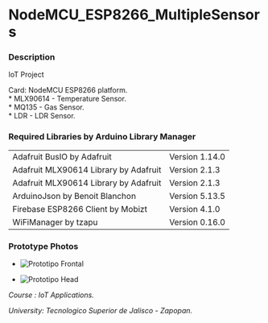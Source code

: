 # NodeMCU_ESP8266_MultipleSensors
<h3>Description</h3>
<span>IoT Project</span>
<p>
  Card: NodeMCU ESP8266 platform.       <br>
  * MLX90614 - Temperature Sensor.      <br>
  * MQ135 - Gas Sensor.                 <br>
  * LDR   - LDR Sensor.                 <br>
</p>

<h3>Required Libraries by Arduino Library Manager</h3>
<table>
  <tr>
    <td>Adafruit BusIO by Adafruit</td>
    <td>Version 1.14.0</td>
  </tr>
  <tr>
    <td>Adafruit MLX90614 Library by Adafruit</td>
    <td>Version 2.1.3</td>
  </tr>
   <tr>
    <td>Adafruit MLX90614 Library by Adafruit</td>
    <td>Version 2.1.3</td>
  </tr>
  <tr>
    <td>ArduinoJson by Benoit Blanchon</td>
    <td>Version 5.13.5</td>
  </tr>
  <tr>
    <td>Firebase ESP8266 Client by Mobizt</td>
    <td>Version 4.1.0</td>
  </tr>
  <tr>
    <td>WiFiManager by tzapu</td>
    <td>Version 0.16.0</td>
  </tr>
</table>

<h3>Prototype Photos</h3>

* ![Prototipo Frontal](https://user-images.githubusercontent.com/67779237/205420616-87fcfefa-acc2-4533-a88b-3eeeafa951c4.jpeg)

* ![Prototipo Head](https://user-images.githubusercontent.com/67779237/205420614-cd385fd6-aa2a-4fc5-91a5-a0945f13508b.jpeg)


<i>Course : IoT Applications.</i>

<i>University: Tecnologico Superior de Jalisco - Zapopan.</i>

